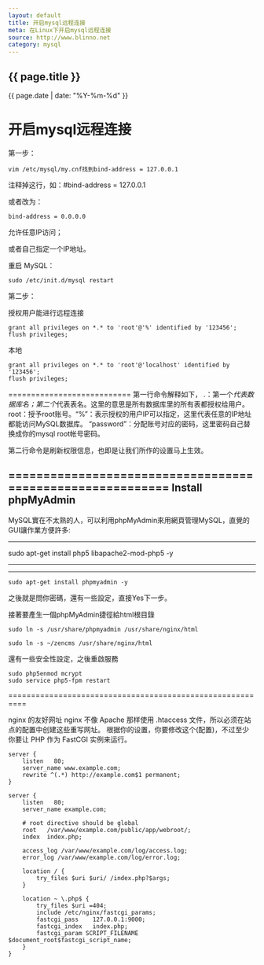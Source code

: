 ```yaml
---
layout: default
title: 开启mysql远程连接
meta: 在Linux下开启mysql远程连接
source: http://www.blinno.net
category: mysql
---
```


<h2>{{ page.title }}</h2>
<p>{{ page.date | date: "%Y-%m-%d" }}</p>


开启mysql远程连接
===========================
第一步：
```
vim /etc/mysql/my.cnf找到bind-address = 127.0.0.1
```
注释掉这行，如：#bind-address = 127.0.0.1

或者改为： 
```
bind-address = 0.0.0.0
```
允许任意IP访问；

或者自己指定一个IP地址。

重启 MySQL：

```
sudo /etc/init.d/mysql restart
```

第二步：

授权用户能进行远程连接
```
grant all privileges on *.* to 'root'@'%' identified by '123456';
flush privileges;
```

本地
```
grant all privileges on *.* to 'root'@'localhost' identified by '123456';
flush privileges;
```

===========================
第一行命令解释如下，
*.*：第一个*代表数据库名；第二个*代表表名。这里的意思是所有数据库里的所有表都授权给用户。
root：授予root账号。“%”：表示授权的用户IP可以指定，这里代表任意的IP地址都能访问MySQL数据库。
“password”：分配账号对应的密码，这里密码自己替换成你的mysql root帐号密码。

第二行命令是刷新权限信息，也即是让我们所作的设置马上生效。






==========================================================
Install phpMyAdmin
----------------------------
MySQL實在不太熟的人，可以利用phpMyAdmin來用網頁管理MySQL，直覺的GUI讓作業方便許多:


*************************************************
sudo apt-get install php5 libapache2-mod-php5 -y 

*************************************************


 -------------------------------------------------

```
sudo apt-get install phpmyadmin -y
```
之後就是問你密碼，還有一些設定，直接Yes下一步。

接著要產生一個phpMyAdmin捷徑給html根目錄
```
sudo ln -s /usr/share/phpmyadmin /usr/share/nginx/html

sudo ln -s ~/zencms /usr/share/nginx/html
```
還有一些安全性設定，之後重啟服務
```
sudo php5enmod mcrypt
sudo service php5-fpm restart
```

==========================================================

nginx 的友好网址
nginx 不像 Apache 那样使用 .htaccess 文件，所以必须在站点的配置中创建这些重写网址。 根据你的设置，你要修改这个(配置)，不过至少你要让 PHP 作为 FastCGI 实例来运行。
```
server {
    listen   80;
    server_name www.example.com;
    rewrite ^(.*) http://example.com$1 permanent;
}

server {
    listen   80;
    server_name example.com;

    # root directive should be global
    root   /var/www/example.com/public/app/webroot/;
    index  index.php;

    access_log /var/www/example.com/log/access.log;
    error_log /var/www/example.com/log/error.log;

    location / {
        try_files $uri $uri/ /index.php?$args;
    }

    location ~ \.php$ {
        try_files $uri =404;
        include /etc/nginx/fastcgi_params;
        fastcgi_pass    127.0.0.1:9000;
        fastcgi_index   index.php;
        fastcgi_param SCRIPT_FILENAME $document_root$fastcgi_script_name;
    }
}
```
